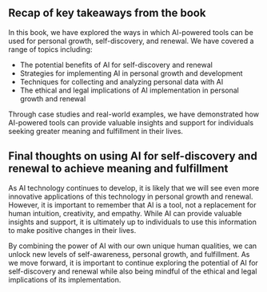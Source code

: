 

Recap of key takeaways from the book
------------------------------------

In this book, we have explored the ways in which AI-powered tools can be used for personal growth, self-discovery, and renewal. We have covered a range of topics including:

* The potential benefits of AI for self-discovery and renewal
* Strategies for implementing AI in personal growth and development
* Techniques for collecting and analyzing personal data with AI
* The ethical and legal implications of AI implementation in personal growth and renewal

Through case studies and real-world examples, we have demonstrated how AI-powered tools can provide valuable insights and support for individuals seeking greater meaning and fulfillment in their lives.

Final thoughts on using AI for self-discovery and renewal to achieve meaning and fulfillment
--------------------------------------------------------------------------------------------

As AI technology continues to develop, it is likely that we will see even more innovative applications of this technology in personal growth and renewal. However, it is important to remember that AI is a tool, not a replacement for human intuition, creativity, and empathy. While AI can provide valuable insights and support, it is ultimately up to individuals to use this information to make positive changes in their lives.

By combining the power of AI with our own unique human qualities, we can unlock new levels of self-awareness, personal growth, and fulfillment. As we move forward, it is important to continue exploring the potential of AI for self-discovery and renewal while also being mindful of the ethical and legal implications of its implementation.